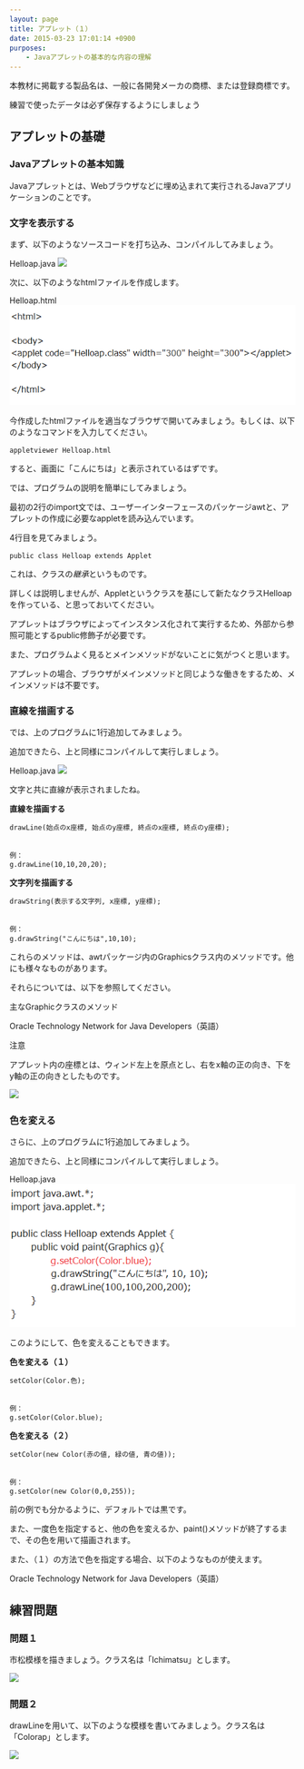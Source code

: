 ```yaml
---
layout: page
title: アプレット（１）
date: 2015-03-23 17:01:14 +0900
purposes:
    - Javaアプレットの基本的な内容の理解
---
```


本教材に掲載する製品名は、一般に各開発メーカの商標、または登録商標です。

練習で使ったデータは必ず保存するようにしましょう


アプレットの基礎
--------------
### Javaアプレットの基本知識


Javaアプレットとは、Webブラウザなどに埋め込まれて実行されるJavaアプリケーションのことです。

### 文字を表示する


まず、以下のようなソースコードを打ち込み、コンパイルしてみましょう。

Helloap.java
![](./pic/Helloap_java_2014.png)



次に、以下のようなhtmlファイルを作成します。

Helloap.html
![](./pic/Helloap.html.png)



今作成したhtmlファイルを適当なブラウザで開いてみましょう。もしくは、以下のようなコマンドを入力してください。

~~~~
appletviewer Helloap.html
~~~~
すると、画面に「こんにちは」と表示されているはずです。


では、プログラムの説明を簡単にしてみましょう。

最初の2行のimport文では、ユーザーインターフェースのパッケージawtと、アプレットの作成に必要なappletを読み込んでいます。

4行目を見てみましょう。

~~~~
public class Helloap extends Applet
~~~~

これは、クラスの*継承*というものです。

詳しくは説明しませんが、Appletというクラスを基にして新たなクラスHelloapを作っている、と思っておいてください。

アプレットはブラウザによってインスタンス化されて実行するため、外部から参照可能とするpublic修飾子が必要です。

また、プログラムよく見るとメインメソッドがないことに気がつくと思います。

アプレットの場合、ブラウザがメインメソッドと同じような働きをするため、メインメソッドは不要です。

### 直線を描画する


では、上のプログラムに1行追加してみましょう。

追加できたら、上と同様にコンパイルして実行しましょう。

Helloap.java
![](./pic/Helloapv2_java_2014.png)



文字と共に直線が表示されましたね。

**直線を描画する**

~~~~
drawLine(始点のx座標, 始点のy座標, 終点のx座標, 終点のy座標);


例：
g.drawLine(10,10,20,20);
~~~~
**文字列を描画する**

~~~~
drawString(表示する文字列, x座標, y座標);


例：
g.drawString("こんにちは",10,10);
~~~~
これらのメソッドは、awtパッケージ内のGraphicsクラス内のメソッドです。他にも様々なものがあります。

それらについては、以下を参照してください。

主なGraphicクラスのメソッド

Oracle Technology Network for Java Developers（英語）

注意


アプレット内の座標とは、ウィンド左上を原点とし、右をx軸の正の向き、下をy軸の正の向きとしたものです。

![](./pic/2b9_appletwindow.png)

### 色を変える


さらに、上のプログラムに1行追加してみましょう。

追加できたら、上と同様にコンパイルして実行しましょう。

Helloap.java
![](./pic/Helloapv3.java.png)



このようにして、色を変えることもできます。

**色を変える（１）**

~~~~
setColor(Color.色);


例：
g.setColor(Color.blue);
~~~~
**色を変える（２）**

~~~~
setColor(new Color(赤の値, 緑の値, 青の値));


例：
g.setColor(new Color(0,0,255));
~~~~
前の例でも分かるように、デフォルトでは黒です。

また、一度色を指定すると、他の色を変えるか、paint()メソッドが終了するまで、その色を用いて描画されます。

また、（１）の方法で色を指定する場合、以下のようなものが使えます。

Oracle Technology Network for Java Developers（英語）


練習問題
--------------
### 問題１


市松模様を描きましょう。クラス名は「Ichimatsu」とします。

![](./pic/2b9_Ichimatsu.png)

### 問題２


drawLineを用いて、以下のような模様を書いてみましょう。クラス名は「Colorap」とします。

![](./pic/2b9_Colorap.png)
